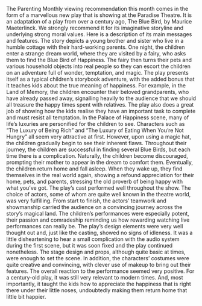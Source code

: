 The Parenting Monthly viewing recommendation this month comes in the form of a marvellous new play that is showing at the Paradise Theatre. It is an adaptation of a play from over a century ago, The Blue Bird, by Maurice Maeterlinck. We strongly recommend it for its imaginative storyline and underlying strong moral values. Here is a description of its main messages and features.
The story depicts a young brother and sister who live in a humble cottage with their hard-working parents. One night, the children enter a strange dream world, where they are visited by a fairy, who asks them to find the Blue Bird of Happiness. The fairy then turns their pets and various household objects into real people so they can escort the children on an adventure full of wonder, temptation, and magic.
The play presents itself as a typical children’s storybook adventure, with the added bonus that it teaches kids about the true meaning of happiness. For example, in the Land of Memory, the children encounter their beloved grandparents, who have already passed away, signalling heavily to the audience that we should all treasure the happy times spent with relatives.
The play also does a great job of showing how the kids realise they have an important task to complete and must resist all temptation. In the Palace of Happiness scene, many of life’s luxuries are personified for the children to see. Characters such as “The Luxury of Being Rich” and “The Luxury of Eating When You’re Not Hungry” all seem very attractive at first. However, upon using a magic hat, the children gradually begin to see their inherent flaws. Throughout their journey, the children are successful in finding several Blue Birds, but each time there is a complication. Naturally, the children become discouraged, prompting their mother to appear in the dream to comfort them. Eventually, the children return home and fall asleep. When they wake up, they find themselves in the real world again, showing a refound appreciation for their home, pets, and parents, stressing the old proverb of being happy with what you’ve got.
The play’s cast performed well throughout the show. The choice of actors, some of whom are quite well known in the theatre world, was very fulfilling. From start to finish, the actors’ teamwork and showmanship carried the audience on a convincing journey across the story’s magical land. The children’s performances were especially potent, their passion and comradeship reminding us how rewarding watching live performances can really be.
The play’s design elements were very well thought out and, just like the casting, showed no signs of idleness. It was a little disheartening to hear a small complication with the audio system during the first scene, but it was soon fixed and the play continued nonetheless. The stage design and props, although quite basic at times, were enough to set the scene. In addition, the characters’ costumes were quite creative and convincing, with clever use of makeup to bring out their features.
The overall reaction to the performance seemed very positive. For a century-old play, it was still very relevant to modern times. And, most importantly, it taught the kids how to appreciate the happiness that is right there under their little noses, undoubtedly making them return home that little bit happier.
